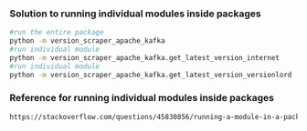 ### Solution to running individual modules inside packages
```bash
#run the entire package
python -m version_scraper_apache_kafka
#run individual module
python -m version_scraper_apache_kafka.get_latest_version_internet
#run individual module
python -m version_scraper_apache_kafka.get_latest_version_versionlord
```

### Reference for running individual modules inside packages
```bash
https://stackoverflow.com/questions/45830856/running-a-module-in-a-package-importing-a-subpackage
```
